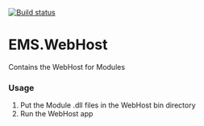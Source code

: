 [![Build status](https://ci.appveyor.com/api/projects/status/cbrqsyotftioyq8x?svg=true)](https://ci.appveyor.com/project/aastefanov/ems-webhost)

# EMS.WebHost
Contains the WebHost for Modules

### Usage
1. Put the Module .dll files in the WebHost bin directory
2. Run the WebHost app